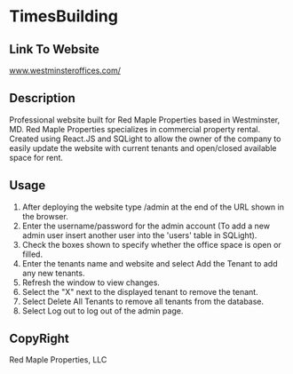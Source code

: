 # TimesBuilding

## Link To Website

www.westminsteroffices.com/

## Description

Professional website built for Red Maple Properties based in Westminster, MD. Red Maple Properties specializes in commercial property rental. Created using React.JS and SQLight to allow the owner of the company to easily update the website with current tenants and open/closed available space for rent.

## Usage

1. After deploying the website type /admin at the end of the URL shown in the browser.
2. Enter the username/password for the admin account (To add a new admin user insert another user into the 'users' table in SQLight).
3. Check the boxes shown to specify whether the office space is open or filled.
4. Enter the tenants name and website and select Add the Tenant to add any new tenants.
5. Refresh the window to view changes.
6. Select the "X" next to the displayed tenant to remove the tenant.
7. Select Delete All Tenants to remove all tenants from the database.
8. Select Log out to log out of the admin page.

## CopyRight

Red Maple Properties, LLC

